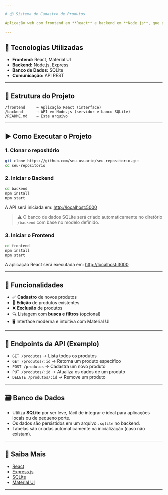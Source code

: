 ```yaml
---

# 📦 Sistema de Cadastro de Produtos

Aplicação web com frontend em **React** e backend em **Node.js**, que permite o **cadastro, edição e exclusão de produtos**. Ideal para pequenos comércios ou controle interno de estoque.

---
```


## 🚀 Tecnologias Utilizadas

* **Frontend:** React, Material UI
* **Backend:** Node.js, Express
* **Banco de Dados:** SQLite
* **Comunicação:** API REST

---

## 📂 Estrutura do Projeto

```
/frontend     → Aplicação React (interface)
/backend      → API em Node.js (servidor e banco SQLite)
/README.md    → Este arquivo
```

---

## ▶️ Como Executar o Projeto

### 1. Clonar o repositório

```bash
git clone https://github.com/seu-usuario/seu-repositorio.git
cd seu-repositorio
```

### 2. Iniciar o Backend

```bash
cd backend
npm install
npm start
```

A API será iniciada em: [http://localhost:5000](http://localhost:5000)

> ⚠️ O banco de dados SQLite será criado automaticamente no diretório `/backend` com base no modelo definido.

### 3. Iniciar o Frontend

```bash
cd frontend
npm install
npm start
```

A aplicação React será executada em: [http://localhost:3000](http://localhost:3000)

---

## 🧩 Funcionalidades

* ✅ **Cadastro** de novos produtos
* 📝 **Edição** de produtos existentes
* ❌ **Exclusão** de produtos
* 🔍 Listagem com **busca e filtros** (opcional)
* 🖥️ Interface moderna e intuitiva com Material UI

---

## 📡 Endpoints da API (Exemplo)

* `GET /produtos` → Lista todos os produtos
* `GET /produtos/:id` → Retorna um produto específico
* `POST /produtos` → Cadastra um novo produto
* `PUT /produtos/:id` → Atualiza os dados de um produto
* `DELETE /produtos/:id` → Remove um produto

---

## 🗃️ Banco de Dados

* Utiliza **SQLite** por ser leve, fácil de integrar e ideal para aplicações locais ou de pequeno porte.
* Os dados são persistidos em um arquivo `.sqlite` no backend.
* Tabelas são criadas automaticamente na inicialização (caso não existam).

---

## 📘 Saiba Mais

* [React](https://reactjs.org/)
* [Express.js](https://expressjs.com/)
* [SQLite](https://www.sqlite.org/index.html)
* [Material UI](https://mui.com/)

---

